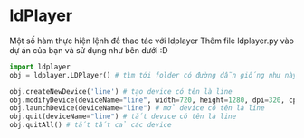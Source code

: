 # ldPlayer
Một số hàm thực hiện lệnh để thao tác với ldplayer
Thêm file ldplayer.py vào dự án của bạn và sử dụng như bên dưới :D

```python
import ldplayer
obj = ldplayer.LDPlayer() # tìm tới folder có đường dẫn giống như này F:\LDPlayer\LDPlayer9 và set vào envrionment variable hoặc truyền vào hàm __init__

obj.createNewDevice('line') # tạo device có tên là line 
obj.modifyDevice(deviceName="line", width=720, height=1280, dpi=320, cpu=2, memory=2048) # sửa device có tên là line
obj.launchDevice(deviceName="line") # mở device có tên là line
obj.quit(deviceName="line") # tắt device có tên là line
obj.quitAll() # tắt tất cả các device
```

